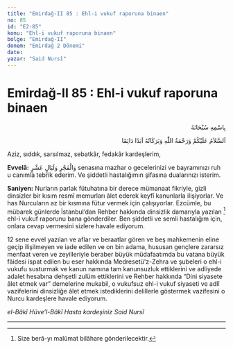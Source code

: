 ```yaml
---
title: "Emirdağ-II 85 : Ehl-i vukuf raporuna binaen"
no: 85
id: "E2-85"
konu: "Ehl-i vukuf raporuna binaen"
bolge: "Emirdağ-II"
donem: "Emirdağ 2 Dönemi"
date: 
yazar: "Said Nursî"
---
```


# Emirdağ-II 85 : Ehl-i vukuf raporuna binaen

<p class="arabic" dir="rtl" title="Meal: “Her türlü noksan sıfatlardan yüce olan Allah’ın adıyla.”">بِاسْمِهِ سُبْحَانَهُ</p>

<p class="arabic" dir="rtl" title="Meal: “Allah’ın selâmı, rahmeti ve bereketleri, ebedî ve dâimî olarak üzerinize olsun.”">اَلسَّلاَمُ عَلَيْكُمْ وَرَحْمَةُ اللّٰهِ وَبَرَكَاتُهُ اَبَدًا دَائِمًا</p>

Aziz, sıddık, sarsılmaz, sebatkâr, fedakâr kardeşlerim,

**Evvelâ:** <span class="arabic" dir="rtl" title="Meal: “Fecr'e andolsun, On Gece'ye andolsun” Fecr 89/1-2">وَالْفَجْرِ وَلَيَالٍ عَشْرٍ</span> senasına mazhar o gecelerinizi ve bayramınızı ruh u canımla tebrik ederim. Ve şiddetli hastalığımın şifasına dualarınızı isterim.

**Saniyen:** Nurların parlak fütuhatına bir derece mümanaat fikriyle, gizli dinsizler bir kısım resmî memurları âlet ederek keyfî kanunlarla ilişiyorlar. Ve has Nurcuların az bir kısmına fütur vermek için çalışıyorlar. Ezcümle, bu mübarek günlerde İstanbul’dan Rehber hakkında dinsizlik damarıyla yazılan [^1] ehl-i vukuf raporunu bana gönderdiler. Ben şiddetli ve semli hastalığım için, onlara cevap vermesini sizlere havale ediyorum.

12 sene evvel yazılan ve aflar ve beraatlar gören ve beş mahkemenin eline geçip ilişilmeyen ve iade edilen ve on bin adama, hususan gençlere zararsız menfaat veren ve zeyilleriyle beraber büyük müdafaatımda bu vatana büyük fâidesi ispat edilen bu eser hakkında Medresetü’z-Zehra ve şubeleri o ehl-i vukufu susturmak ve kanun namına tam kanunsuzluk ettiklerini ve adliyede adalet hesabına dehşetli zulüm ettiklerini ve Rehber hakkında “Dini siyasete âlet etmek var” demelerine mukabil, o vukufsuz ehl-i vukuf siyaseti ve adlî vazifelerini dinsizliğe âlet etmek istediklerini delillerle göstermek vazifesini o Nurcu kardeşlere havale ediyorum.

*el-Bâkî Hüve’l-Bâkî*
*Hasta kardeşiniz*
*Said Nursî*

***
[^1]: Size berâ-yı malûmat bilâhare gönderilecektir.
